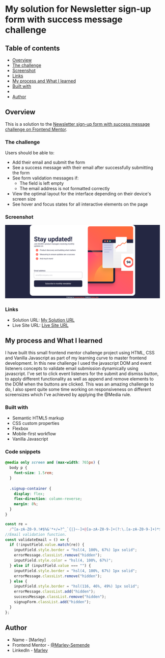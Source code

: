 # My solution for Newsletter sign-up form with success message challenge

## Table of contents

- [Overview](#overview)
- [The challenge](#the-challenge)
- [Screenshot](#screenshot)
- [Links](#links)
- [My process and What I learned](#my-process-and-what-i-learned)
- [Built with](#built-with)
-
- [Author](#author)

## Overview

This is a solution to the [Newsletter sign-up form with success message challenge on Frontend Mentor](https://www.frontendmentor.io/challenges/newsletter-signup-form-with-success-message-3FC1AZbNrv).

### The challenge

Users should be able to:

- Add their email and submit the form
- See a success message with their email after successfully submitting the form
- See form validation messages if:
  - The field is left empty
  - The email address is not formatted correctly
- View the optimal layout for the interface depending on their device's screen size
- See hover and focus states for all interactive elements on the page

### Screenshot

![](./screenshot.png)

### Links

- Solution URL: [My Solution URL](https://github.com/Marley-Semende/interactive-newsletter-signup-form)
- Live Site URL: [Live Site URL](https://marley-semende.github.io/interactive-newsletter-signup-form/)

## My process and What I learned

I have built this small frontend mentor challenge project using HTML, CSS and Vanilla Javascript as part of my learning curve to master frontend development. In this new challenge I used the javascript DOM and event listeners concepts to validate email submission dynamically using javascript. I've set to click event listeners for the submit and dismiss button, to apply different functionality as well as append and remove elements to the DOM when the buttons are clicked. This was an amazing challenge to do, I also spent quite some time working on responsiveness on different screensizes which I've achieved by applying the @Media rule.

### Built with

- Semantic HTML5 markup
- CSS custom properties
- Flexbox
- Mobile-first workflow
- Vanilla Javascript

### Code snippets

```css
@media only screen and (max-width: 765px) {
  body p {
    font-size: 1.5rem;
  }

  .signup-container {
    display: flex;
    flex-direction: column-reverse;
    margin: 8%;
  }
}
```

```js
const re =
  /^[a-zA-Z0-9.!#$%&'*+/=?^_`{|}~-]+@[a-zA-Z0-9-]+(?:\.[a-zA-Z0-9-]+)*$/;
//Email validation function.
const validateEmail = () => {
  if (!inputField.value.match(re)) {
    inputField.style.border = "hsl(4, 100%, 67%) 1px solid";
    errorMessage.classList.remove("hidden");
    inputField.style.color = "hsl(4, 100%, 67%)";
  } else if (inputField.value === "") {
    inputField.style.border = "hsl(4, 100%, 67%) 1px solid";
    errorMessage.classList.remove("hidden");
  } else {
    inputField.style.border = "hsl(116, 46%, 49%) 1px solid";
    errorMessage.classList.add("hidden");
    successMessage.classList.remove("hidden");
    signupForm.classList.add("hidden");
  }
};
```

## Author

- Name - [Marley]
- Frontend Mentor - [@Marley-Semende](https://www.frontendmentor.io/profile/Marley-Semende)
- LinkedIn - [Marley](https://www.linkedin.com/in/marley-semende-web-dev/)
